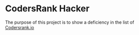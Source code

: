 # CodersRank Hacker

The purpose of this project is to show a deficiency in the list of [Codersrank.io](https://codersrank.io)
